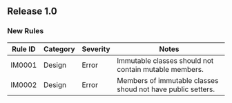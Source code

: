 ## Release 1.0

### New Rules

Rule ID | Category | Severity | Notes                                          
--------|----------|----------|------------------------------------------------
IM0001  | Design   | Error    | Immutable classes should not contain mutable members.
IM0002  | Design   | Error    | Members of immutable classes shoud not have public setters.